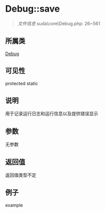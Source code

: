 # Debug::save

> *文件信息* suda\core\Debug.php: 26~561
## 所属类 

[Debug](../Debug.md)

## 可见性

  protected  static
## 说明

用于记录运行日志和运行信息以及提供错误显示

## 参数

无参数

## 返回值
返回值类型不定

## 例子

example